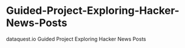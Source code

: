 # Guided-Project-Exploring-Hacker-News-Posts
dataquest.io Guided Project Exploring Hacker News Posts

